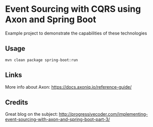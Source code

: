 # Event Sourcing with CQRS using Axon and Spring Boot
Example project to demonstrate the capabilities of these technologies

## Usage
`mvn clean package spring-boot:run`

## Links
More info about Axon: https://docs.axoniq.io/reference-guide/

## Credits
Great blog on the subject: http://progressivecoder.com/implementing-event-sourcing-with-axon-and-spring-boot-part-3/


